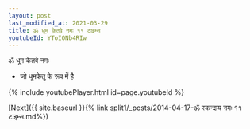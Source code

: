 ```yaml
---
layout: post
last_modified_at: 2021-03-29
title: ॐ धूम केतवे नमः ११ टाइम्स
youtubeId: YToIONb4RIw
---
```

 
 
 ॐ धूम केतवे नमः  
 
 -  जो धूमकेतु के रूप में है 
 
  
 
  
 
 
 
 
 
 


{% include youtubePlayer.html id=page.youtubeId %}
 
[Next]({{ site.baseurl }}{% link  split1/_posts/2014-04-17-ॐ स्कन्दाय नमः ११ टाइम्स.md%})
 
